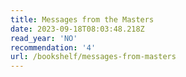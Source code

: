 ```yaml
---
title: Messages from the Masters
date: 2023-09-18T08:03:48.218Z
read_year: 'NO'
recommendation: '4'
url: /bookshelf/messages-from-masters
---
```



